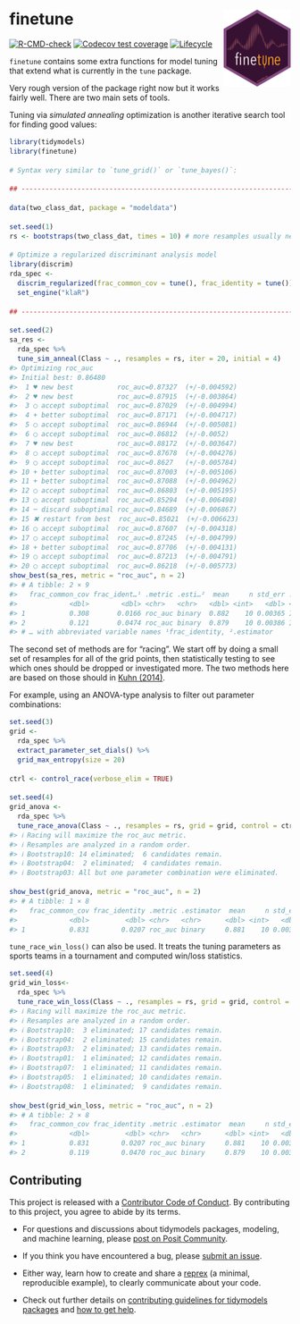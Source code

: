 
<!-- README.md is generated from README.Rmd. Please edit that file -->

# finetune <a href='https://finetune.tidymodels.org'><img src='man/figures/logo.png' align="right" height="138" /></a>

<!-- badges: start -->

[![R-CMD-check](https://github.com/tidymodels/finetune/actions/workflows/R-CMD-check.yaml/badge.svg)](https://github.com/tidymodels/finetune/actions/workflows/R-CMD-check.yaml)
[![Codecov test
coverage](https://codecov.io/gh/tidymodels/finetune/branch/main/graph/badge.svg)](https://app.codecov.io/gh/tidymodels/finetune?branch=main)
[![Lifecycle](https://img.shields.io/badge/lifecycle-experimental-orange.svg)](https://lifecycle.r-lib.org/articles/stages.html)
<!-- badges: end -->

`finetune` contains some extra functions for model tuning that extend
what is currently in the `tune` package.

Very rough version of the package right now but it works fairly well.
There are two main sets of tools.

Tuning via *simulated annealing* optimization is another iterative
search tool for finding good values:

``` r
library(tidymodels)
library(finetune)

# Syntax very similar to `tune_grid()` or `tune_bayes()`: 

## -----------------------------------------------------------------------------

data(two_class_dat, package = "modeldata")

set.seed(1)
rs <- bootstraps(two_class_dat, times = 10) # more resamples usually needed

# Optimize a regularized discriminant analysis model
library(discrim)
rda_spec <-
  discrim_regularized(frac_common_cov = tune(), frac_identity = tune()) %>%
  set_engine("klaR")

## -----------------------------------------------------------------------------

set.seed(2)
sa_res <- 
  rda_spec %>% 
  tune_sim_anneal(Class ~ ., resamples = rs, iter = 20, initial = 4)
#> Optimizing roc_auc
#> Initial best: 0.86480
#>  1 ♥ new best           roc_auc=0.87327  (+/-0.004592)
#>  2 ♥ new best           roc_auc=0.87915  (+/-0.003864)
#>  3 ◯ accept suboptimal  roc_auc=0.87029  (+/-0.004994)
#>  4 + better suboptimal  roc_auc=0.87171  (+/-0.004717)
#>  5 ◯ accept suboptimal  roc_auc=0.86944  (+/-0.005081)
#>  6 ◯ accept suboptimal  roc_auc=0.86812  (+/-0.0052)
#>  7 ♥ new best           roc_auc=0.88172  (+/-0.003647)
#>  8 ◯ accept suboptimal  roc_auc=0.87678  (+/-0.004276)
#>  9 ◯ accept suboptimal  roc_auc=0.8627   (+/-0.005784)
#> 10 + better suboptimal  roc_auc=0.87003  (+/-0.005106)
#> 11 + better suboptimal  roc_auc=0.87088  (+/-0.004962)
#> 12 ◯ accept suboptimal  roc_auc=0.86803  (+/-0.005195)
#> 13 ◯ accept suboptimal  roc_auc=0.85294  (+/-0.006498)
#> 14 ─ discard suboptimal roc_auc=0.84689  (+/-0.006867)
#> 15 ✖ restart from best  roc_auc=0.85021  (+/-0.006623)
#> 16 ◯ accept suboptimal  roc_auc=0.87607  (+/-0.004318)
#> 17 ◯ accept suboptimal  roc_auc=0.87245  (+/-0.004799)
#> 18 + better suboptimal  roc_auc=0.87706  (+/-0.004131)
#> 19 ◯ accept suboptimal  roc_auc=0.87213  (+/-0.004791)
#> 20 ◯ accept suboptimal  roc_auc=0.86218  (+/-0.005773)
show_best(sa_res, metric = "roc_auc", n = 2)
#> # A tibble: 2 × 9
#>   frac_common_cov frac_ident…¹ .metric .esti…²  mean     n std_err .config .iter
#>             <dbl>        <dbl> <chr>   <chr>   <dbl> <int>   <dbl> <chr>   <int>
#> 1           0.308       0.0166 roc_auc binary  0.882    10 0.00365 Iter7       7
#> 2           0.121       0.0474 roc_auc binary  0.879    10 0.00386 Iter2       2
#> # … with abbreviated variable names ¹​frac_identity, ²​.estimator
```

The second set of methods are for “racing”. We start off by doing a
small set of resamples for all of the grid points, then statistically
testing to see which ones should be dropped or investigated more. The
two methods here are based on those should in [Kuhn
(2014)](https://arxiv.org/abs/1405.6974).

For example, using an ANOVA-type analysis to filter out parameter
combinations:

``` r
set.seed(3)
grid <-
  rda_spec %>%
  extract_parameter_set_dials() %>%
  grid_max_entropy(size = 20)

ctrl <- control_race(verbose_elim = TRUE)

set.seed(4)
grid_anova <- 
  rda_spec %>% 
  tune_race_anova(Class ~ ., resamples = rs, grid = grid, control = ctrl)
#> ℹ Racing will maximize the roc_auc metric.
#> ℹ Resamples are analyzed in a random order.
#> ℹ Bootstrap10: 14 eliminated;  6 candidates remain.
#> ℹ Bootstrap04:  2 eliminated;  4 candidates remain.
#> ℹ Bootstrap03: All but one parameter combination were eliminated.

show_best(grid_anova, metric = "roc_auc", n = 2)
#> # A tibble: 1 × 8
#>   frac_common_cov frac_identity .metric .estimator  mean     n std_err .config  
#>             <dbl>         <dbl> <chr>   <chr>      <dbl> <int>   <dbl> <chr>    
#> 1           0.831        0.0207 roc_auc binary     0.881    10 0.00386 Preproce…
```

`tune_race_win_loss()` can also be used. It treats the tuning parameters
as sports teams in a tournament and computed win/loss statistics.

``` r
set.seed(4)
grid_win_loss<- 
  rda_spec %>% 
  tune_race_win_loss(Class ~ ., resamples = rs, grid = grid, control = ctrl)
#> ℹ Racing will maximize the roc_auc metric.
#> ℹ Resamples are analyzed in a random order.
#> ℹ Bootstrap10:  3 eliminated; 17 candidates remain.
#> ℹ Bootstrap04:  2 eliminated; 15 candidates remain.
#> ℹ Bootstrap03:  2 eliminated; 13 candidates remain.
#> ℹ Bootstrap01:  1 eliminated; 12 candidates remain.
#> ℹ Bootstrap07:  1 eliminated; 11 candidates remain.
#> ℹ Bootstrap05:  1 eliminated; 10 candidates remain.
#> ℹ Bootstrap08:  1 eliminated;  9 candidates remain.

show_best(grid_win_loss, metric = "roc_auc", n = 2)
#> # A tibble: 2 × 8
#>   frac_common_cov frac_identity .metric .estimator  mean     n std_err .config  
#>             <dbl>         <dbl> <chr>   <chr>      <dbl> <int>   <dbl> <chr>    
#> 1           0.831        0.0207 roc_auc binary     0.881    10 0.00386 Preproce…
#> 2           0.119        0.0470 roc_auc binary     0.879    10 0.00387 Preproce…
```

## Contributing

This project is released with a [Contributor Code of
Conduct](https://contributor-covenant.org/version/2/0/CODE_OF_CONDUCT.html).
By contributing to this project, you agree to abide by its terms.

- For questions and discussions about tidymodels packages, modeling, and
  machine learning, please [post on Posit
  Community](https://community.rstudio.com/new-topic?category_id=15&tags=tidymodels,question).

- If you think you have encountered a bug, please [submit an
  issue](https://github.com/tidymodels/usemodels/issues).

- Either way, learn how to create and share a
  [reprex](https://reprex.tidyverse.org/articles/articles/learn-reprex.html)
  (a minimal, reproducible example), to clearly communicate about your
  code.

- Check out further details on [contributing guidelines for tidymodels
  packages](https://www.tidymodels.org/contribute/) and [how to get
  help](https://www.tidymodels.org/help/).

